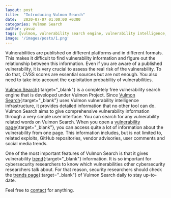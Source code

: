 ```yaml
---
layout: post
title:  "Introducing Vulmon Search"
date:   2020-07-07 01:00:00 +0300
categories: Vulmon Search
author: yavuz
tags: [vulmon, vulnerability search engine, vulnerability intelligence, vulnerability]
image: '/images/posts/1.png'
---
```


Vulnerabilities are published on different platforms and in different formats. This makes it difficult to find vulnerability information and figure out the relationship between this information. Even if you are aware of a published vulnerability, it is very crucial to assess the real risk of the vulnerability. To do that, CVSS scores are essential sources but are not enough. You also need to take into account the exploitation probability of vulnerabilities.

[Vulmon Search][vulmon-search]{:target="_blank"} is a completely free vulnerability search engine that is developed under Vulmon Project. Since [Vulmon Search][vulmon-search]{:target="_blank"} uses Vulmon vulnerability intelligence infrastructure, it provides detailed information that no other tool can do. Vulmon Search aims to give comprehensive vulnerability information through a very simple user interface. You can search for any vulnerability related words on Vulmon Search. When you open a [vulnerability page][vulmon-search-details]{:target="_blank"}, you can access quite a lot of information about the vulnerability from one page. This information includes, but is not limited to, related exploits, GitHub repositories, vendor advisories, user comments and social media trends.

One of the most important features of Vulmon Search is that it gives vulnerability [trend][vulmon-search-trends]{:target="_blank"} information. It is so important for cybersecurity researchers to know which vulnerabilities other cybersecurity researchers talk about. For that reason, security researchers should check the [trends page][vulmon-search-trends]{:target="_blank"} of Vulmon Search daily to stay up-to-date.

Feel free to [contact](mailto:info@vulmon.com) for anything.

[vulmon-search]: https://vulmon.com
[vulmon-search-trends]: https://vulmon.com/trends
[vulmon-search-details]: https://vulmon.com/vulnerabilitydetails?qid=CVE-2017-5638